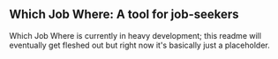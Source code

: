 ## Which Job Where: A tool for job-seekers

Which Job Where is currently in heavy development; this readme will eventually get fleshed out but right now it's basically just a placeholder.